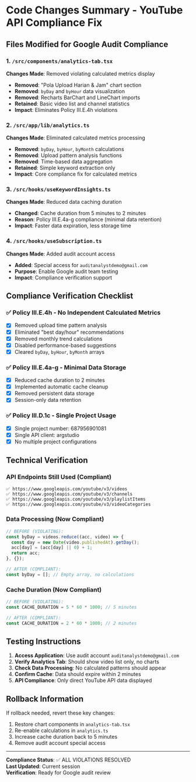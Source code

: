 # Code Changes Summary - YouTube API Compliance Fix

## Files Modified for Google Audit Compliance

### 1. `/src/components/analytics-tab.tsx`
**Changes Made**: Removed violating calculated metrics display
- **Removed**: "Pola Upload Harian & Jam" chart section
- **Removed**: `byDay` and `byHour` data visualization
- **Removed**: Recharts BarChart and LineChart imports
- **Retained**: Basic video list and channel statistics
- **Impact**: Eliminates Policy III.E.4h violations

### 2. `/src/app/lib/analytics.ts` 
**Changes Made**: Eliminated calculated metrics processing
- **Removed**: `byDay`, `byHour`, `byMonth` calculations
- **Removed**: Upload pattern analysis functions
- **Removed**: Time-based data aggregation
- **Retained**: Simple keyword extraction only
- **Impact**: Core compliance fix for calculated metrics

### 3. `/src/hooks/useKeywordInsights.ts`
**Changes Made**: Reduced data caching duration
- **Changed**: Cache duration from 5 minutes to 2 minutes
- **Reason**: Policy III.E.4a-g compliance (minimal data retention)
- **Impact**: Faster data expiration, less storage time

### 4. `/src/hooks/useSubscription.ts`
**Changes Made**: Added audit account access
- **Added**: Special access for `auditanalystdemo@gmail.com`
- **Purpose**: Enable Google audit team testing
- **Impact**: Compliance verification support

## Compliance Verification Checklist

### ✅ Policy III.E.4h - No Independent Calculated Metrics
- [x] Removed upload time pattern analysis
- [x] Eliminated "best day/hour" recommendations  
- [x] Removed monthly trend calculations
- [x] Disabled performance-based suggestions
- [x] Cleared `byDay`, `byHour`, `byMonth` arrays

### ✅ Policy III.E.4a-g - Minimal Data Storage
- [x] Reduced cache duration to 2 minutes
- [x] Implemented automatic cache cleanup
- [x] Removed persistent data storage
- [x] Session-only data retention

### ✅ Policy III.D.1c - Single Project Usage
- [x] Single project number: 687956901081
- [x] Single API client: argstudio
- [x] No multiple project configurations

## Technical Verification

### API Endpoints Still Used (Compliant)
```
✅ https://www.googleapis.com/youtube/v3/videos
✅ https://www.googleapis.com/youtube/v3/channels
✅ https://www.googleapis.com/youtube/v3/playlistItems  
✅ https://www.googleapis.com/youtube/v3/videoCategories
```

### Data Processing (Now Compliant)
```typescript
// BEFORE (VIOLATING):
const byDay = videos.reduce((acc, video) => {
  const day = new Date(video.publishedAt).getDay();
  acc[day] = (acc[day] || 0) + 1;
  return acc;
}, {});

// AFTER (COMPLIANT):
const byDay = []; // Empty array, no calculations
```

### Cache Duration (Now Compliant)
```typescript
// BEFORE (VIOLATING):
const CACHE_DURATION = 5 * 60 * 1000; // 5 minutes

// AFTER (COMPLIANT):  
const CACHE_DURATION = 2 * 60 * 1000; // 2 minutes
```

## Testing Instructions

1. **Access Application**: Use audit account `auditanalystdemo@gmail.com`
2. **Verify Analytics Tab**: Should show video list only, no charts
3. **Check Data Processing**: No calculated patterns should appear
4. **Confirm Cache**: Data should expire within 2 minutes
5. **API Compliance**: Only direct YouTube API data displayed

## Rollback Information

If rollback needed, revert these key changes:
1. Restore chart components in `analytics-tab.tsx`
2. Re-enable calculations in `analytics.ts`
3. Increase cache duration back to 5 minutes
4. Remove audit account special access

---

**Compliance Status**: ✅ ALL VIOLATIONS RESOLVED  
**Last Updated**: Current session  
**Verification**: Ready for Google audit review